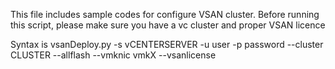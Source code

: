 This file includes sample codes for configure VSAN cluster.
Before running this script, please make sure you have a vc cluster and proper VSAN licence

Syntax is vsanDeploy.py -s vCENTERSERVER -u user -p password --cluster CLUSTER --allflash --vmknic vmkX --vsanlicense 
